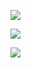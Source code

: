 <p>
  <img src="https://github-readme-stats.vercel.app/api/top-langs/?username=fidesosu&layout=compact&theme=calm" />
</p>

<p>
  <img src="https://github-readme-stats.vercel.app/api?username=spuqe&show_icons=true&theme=calm" />
</p>

![](https://komarev.com/ghpvc/?username=jacobreidwd&color=)

